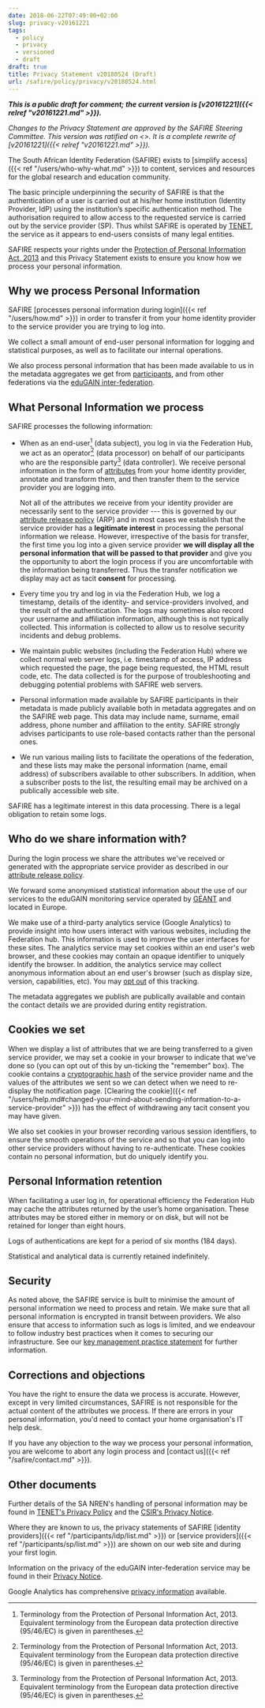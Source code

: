 ```yaml
---
date: 2018-06-22T07:49:00+02:00
slug: privacy-v20161221
tags:
  - policy
  - privacy
  - versioned
  - draft
draft: true
title: Privacy Statement v20180524 (Draft)
url: /safire/policy/privacy/v20180524.html
---
```


_**This is a public draft for comment; the current version is [v20161221]({{< relref "v20161221.md" >}}).**_

_Changes to the Privacy Statement are approved by the SAFIRE Steering Committee. This version was ratified on <>. It is a complete rewrite of [v20161221]({{< relref "v20161221.md" >}})._

The South African Identity Federation (SAFIRE) exists to
[simplify access]({{< ref "/users/who-why-what.md" >}}) to content,
services and resources for the global research and education community.

The basic principle underpinning the security of SAFIRE is that the
authentication of a user is carried out at his/her home institution
(Identity Provider, IdP) using the institution’s specific authentication
method. The authorisation required to allow access to the requested
service is carried out by the service provider (SP). Thus whilst SAFIRE
is operated by [TENET](https://www.tenet.ac.za/), the service as it
appears to end-users consists of many legal entities.

SAFIRE respects your rights under the [Protection of Personal Information
Act, 2013](http://www.justice.gov.za/inforeg/) and this Privacy Statement
exists to ensure you know how we process your personal information.

## Why we process Personal Information

SAFIRE [processes personal information during login]({{< ref "/users/how.md" >}})
in order to transfer it from your home identity provider to the
service provider you are trying to log into.

We collect a small amount of end-user personal information for
logging and statistical purposes, as well as to facilitate our internal
operations.

We also process personal information that has been made available to us
in the metadata aggregates we get from [participants](/participants/),
and from other federations via the [eduGAIN inter-federation](https://edugain.org/).

## What Personal Information we process

SAFIRE processes the following information:

  * When as an end-user[^POPI] \(data subject), you log in via the
    Federation Hub, we act as an operator[^POPI] \(data processor) on
    behalf of our participants who are the responsible party[^POPI] \(data
    controller). We receive personal information in the
    form of [attributes](/technical/attributes/)
    from your home identity provider, annotate and transform
    them, and then transfer them to the service provider you are logging into.

    Not all of the attributes we receive from your identity provider
    are necessarily sent to the service provider --- this is governed
    by our [attribute release policy](/safire/policy/arp/) (ARP) and in
    most cases we establish that the service provider has a **legitimate
    interest** in processing the personal information we release. However,
    irrespective of the basis for transfer, the first time you log into a
    given service provider **we will display all the personal information
    that will be passed to that provider** and give you the opportunity to
    abort the login process if you are uncomfortable with the information
    being transferred. Thus the transfer notification we display may
    act as tacit **consent** for processing.

  * Every time you try and log in via the Federation Hub, we log a
    timestamp, details of the identity- and service-providers involved,
    and the result of the authentication. The logs may sometimes also
    record your username and affiliation information, although this is
    not typically collected. This information is collected to allow us
    to resolve security incidents and debug problems.

  * We maintain public websites (including the Federation Hub) where we
    collect normal web server logs, i.e. timestamp of access, IP address
    which requested the page, the page being requested, the HTML result
    code, etc. The data collected is for the purpose of troubleshooting
    and debugging potential problems with SAFIRE web servers.

  * Personal information made available by SAFIRE participants in their
    metadata is made publicly available both in metadata aggregates
    and on the SAFIRE web page. This data may include name, surname,
    email address, phone number and affiliation to the entity. SAFIRE
    strongly advises participants to use role-based contacts rather than
    the personal ones.

  * We run various mailing lists to facilitate the operations of the
    federation, and these lists may make the personal information (name,
    email address) of subscribers available to other subscribers. In
    addition, when a subscriber posts to the list, the resulting email
    may be archived on a publically accessible web site.

SAFIRE has a legitimate interest in this data processing. There is a
legal obligation to retain some logs.

## Who do we share information with?

During the login process we share the attributes we've received or
generated with the appropriate service provider as described in our
[attribute release policy](/safire/policy/arp/).

We forward some anonymised statistical information about the use of
our services to the eduGAIN monitoring service operated by
[GÉANT](https://www.geant.org/) and located in Europe.

We make use of a third-party analytics service (Google Analytics)
to provide insight into how users interact with various websites,
including the Federation hub. This information is used to improve the
user interfaces for these sites. The analytics service may set cookies
within an end user's web browser, and these cookies may contain an
opaque identifier to uniquely identify the browser. In addition,
the analytics service may collect anonymous information about an
end user's browser (such as display size, version, capabilities,
etc). You may [opt out](https://tools.google.com/dlpage/gaoptout)
of this tracking.

The metadata aggregates we publish are publically available and contain
the contact details we are provided during entity registration.

## Cookies we set

When we display a list of attributes that we are being transferred to
a given service provider, we may set a cookie in your browser to
indicate that we've done so (you can opt out of this by un-ticking
the "remember" box). The cookie contains a
[cryptographic hash](https://simple.wikipedia.org/wiki/Cryptographic_hash_function)
of the service provider name and the values of the attributes we sent so we
can detect when we need to re-display the notification page. [Clearing the
cookie]({{< ref "/users/help.md#changed-your-mind-about-sending-information-to-a-service-provider" >}})
has the effect of withdrawing any tacit consent you may have given.

We also set cookies in your browser recording various session
identifiers, to ensure the smooth operations of the service and
so that you can log into other service providers without having
to re-authenticate. These cookies contain no personal information,
but do uniquely identify you.

## Personal Information retention

When facilitating a user log in, for operational efficiency the
Federation Hub may cache the attributes returned by the user’s home
organisation. These attributes may be stored either in memory or on disk,
but will not be retained for longer than eight hours.

Logs of authentications are kept for a period of six months (184 days).

Statistical and analytical data is currently retained indefinitely.

## Security

As noted above, the SAFIRE service is built to minimise the amount
of personal information we need to process and retain. We make
sure that all personal information is encrypted in transit between
providers. We also ensure that access to information such as logs is
limited, and we endeavour to follow industry best practices when it
comes to securing our infrastructure. See our [key management practice
statement](/safire/policy/kmps/) for further information.

## Corrections and objections

You have the right to ensure the data we process is accurate.
However, except in very limited circumstances, SAFIRE is not
responsible for the actual content of the attributes we process.
If there are errors in your personal information, you'd need to
contact your home organisation's IT help desk.

If you have any objection to the way we process your personal information,
you are welcome to abort any login process and [contact us]({{< ref
"/safire/contact.md" >}}).

## Other documents

Further details of the SA NREN's handling of
personal information may be found in [TENET's Privacy
Policy](http://www.tenet.ac.za/doc/privacypolicy.pdf) and the [CSIR's
Privacy Notice](https://www.csir.co.za/node/2219).

Where they are known to us, the privacy statements of SAFIRE [identity providers]({{<
ref "/participants/idp/list.md" >}}) or [service providers]({{< ref
"/participants/sp/list.md" >}}) are shown on our web site and during
your first login.

Information on the privacy of the eduGAIN inter-federation service may
be found in their [Privacy Notice](https://edugain.org/privacy/).

Google Analytics has comprehensive
[privacy information](https://support.google.com/analytics/answer/6004245) available.

[^POPI]: Terminology from the Protection of Personal Information Act, 2013. Equivalent terminology from the European data protection directive (95/46/EC) is given in parentheses.
